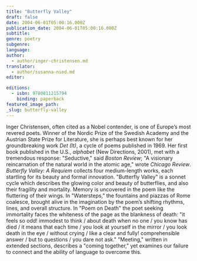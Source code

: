 ```yaml
---
title: "Butterfly Valley"
draft: false
date: 2004-06-01T05:00:16.000Z
publication_date: 2004-06-01T05:00:16.000Z
subtitle:
genre: poetry
subgenre:
language:
author:
  - author/inger-christensen.md
translator:
  - author/susanna-nied.md
editor:

editions:
  - isbn: 9780811215794
    binding: paperback
featured_image_path:
_slug: butterfly-valley
---
```


Inger Christensen, often cited as a Nobel contender, is one of Europe’s most revered poets. Winner of the Nordic Prize of the Swedish Academy and the Austrian State Prize for Literature, she is perhaps best known for her groundbreaking work _Det (It)_, a cycle of poems published in 1969. Her first book published in the U.S., _alphabet_ (New Directions, 2001), met with a tremendous response: "Seductive," said _Boston Review_; "A visionary reincarnation of the natural world in the atomic age," wrote _Chicago Review_. _Butterfly Valley: A Requiem_ collects four medium-length works, each startling for its beauty and formal innovation. "Butterfly Valley" is a sonnet cycle which describes the glowing color and beauty of butterflies, and also their fragility and mortality. Memory is uncovered in the poem like the fluttering of their wings. In "Watersteps," the fountains and piazzas of Rome coalesce, brought alive in the imagination by the poem’s shifting rhythms, lines, and overall structure. In "Poem on Death" the poet seeking immortality faces the whiteness of the page as the blankness of death: "it feels so odd! immodest to think / about death when no one / you know has died / it means that each time / you look at yourself in the mirror / you look death in the eye / without crying / like a clear and fully! comprehensible answer / but to questions / you dare not ask." "Meeting," written in extended sections, describes a "coming together," yet examines our failure to connect and the ability of language to overcome this.

